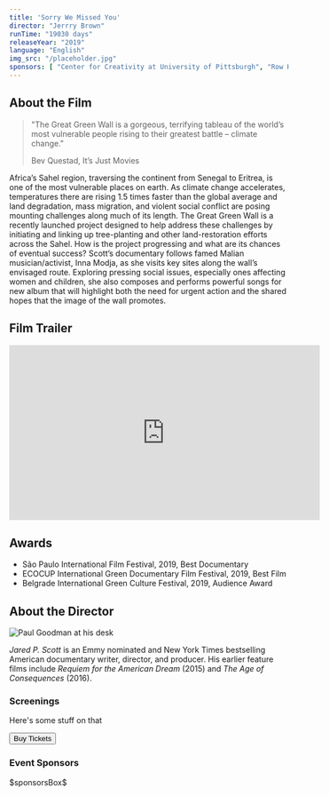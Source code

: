 ```yaml
---
title: 'Sorry We Missed You'
director: "Jerrry Brown"
runTime: "19030 days"
releaseYear: "2019"
language: "English"
img_src: "/placeholder.jpg"
sponsors: [ "Center for Creativity at University of Pittsburgh", "Row House Cinema" ]
---
```


<article>

<section>

## About the Film

<blockquote class="blockquote">
  <p class="mb-0">"The Great Green Wall is a gorgeous, terrifying tableau of the world’s most vulnerable people rising to their greatest battle – climate change."</p>
  <p class="blockquote-footer">Bev Questad, It’s Just Movies</p>
</blockquote>

Africa’s Sahel region, traversing the continent from Senegal to Eritrea, is one of the most vulnerable places on earth. As climate change accelerates, temperatures there are rising 1.5 times faster than the global average and land degradation, mass migration, and violent social conflict are posing mounting challenges along much of its length. The Great Green Wall is a recently launched project designed to help address these challenges by initiating and linking up tree-planting and other land-restoration efforts across the Sahel. How is the project progressing and what are its chances of eventual success? Scott’s documentary follows famed Malian musician/activist, Inna Modja, as she visits key sites along the wall’s envisaged route. Exploring pressing social issues, especially ones affecting women and children, she also composes and performs powerful songs for new album that will highlight both the need for urgent action and the shared hopes that the image of the wall promotes.

</section>

<section>

## Film Trailer

<div class="trailer-container">
    <iframe width="560" height="315" src="https://www.youtube.com/embed/kB1qK_yBVxU" frameborder="0" allow="accelerometer; autoplay; encrypted-media; gyroscope; picture-in-picture" allowfullscreen></iframe>
</div>

</section>

<section>

## Awards

- São Paulo International Film Festival, 2019, Best Documentary
- ECOCUP International Green Documentary Film Festival, 2019, Best Film
- Belgrade International Green Culture Festival, 2019, Audience Award

</section>

<section>

## About the Director

![Paul Goodman at his desk]($basePublicPath$/assets/mission/PaulGoodman.png)

*Jared P. Scott* is an Emmy nominated and New York Times bestselling American documentary writer, director, and producer. His earlier feature films include <i>Requiem for the American Dream</i> (2015) and <i>The Age of Consequences</i> (2016).

</section>

</article>

<aside>

<section>

### Screenings

Here's some stuff on that

</section>

<section>

[<button class="btn btn-primary">Buy Tickets</button>](../tickets)

</section>

<section> 

### Event Sponsors

<div>$sponsorsBox$</div>

</section>

</aside>